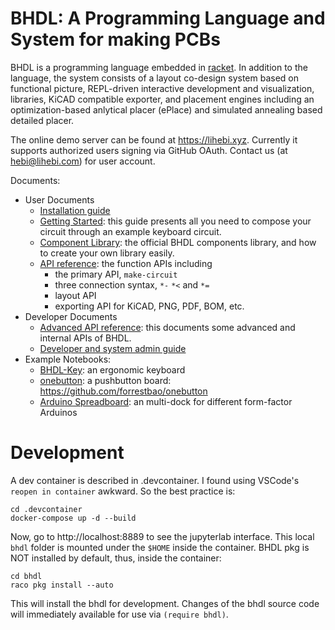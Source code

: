 # BHDL: A Programming Language and System for making PCBs

BHDL is a programming language embedded in
[racket](https://racket-lang.org/). In addition to the language, the system
consists of a layout co-design system based on functional picture, REPL-driven
interactive development and visualization, libraries, KiCAD compatible exporter,
and placement engines including an optimization-based anlytical placer (ePlace)
and simulated annealing based detailed placer.

The online demo server can be found at https://lihebi.xyz. Currently it supports authorized users signing via GitHub OAuth. Contact us (at hebi@lihebi.com) for user account.

Documents:

- User Documents
    - [Installation guide](INSTALL.md)
    - [Getting Started](docs/getting-started.md): this guide presents all you need to compose your circuit through an example keyboard circuit.
    - [Component Library](docs/library.md): the official BHDL components library, and how to create your own library easily.
    - [API reference](docs/API.md): the function APIs including
        - the primary API, `make-circuit`
        - three connection syntax, `*-` `*<` and `*=`
        - layout API
        - exporting API for KiCAD, PNG, PDF, BOM, etc.
- Developer Documents
    - [Advanced API reference](docs/advanced.md): this documents some advanced and internal APIs of BHDL.
    - [Developer and system admin guide](docs/dev.md)
- Example Notebooks:
  - [BHDL-Key](bhdl-test/BHDL-Key.ipynb): an ergonomic keyboard
  - [onebutton](bhdl-test/onebutton.ipynb): a pushbutton board: https://github.com/forrestbao/onebutton
  - [Arduino Spreadboard](bhdl-test/spreadboard.ipynb): an multi-dock for different form-factor Arduinos


# Development

A dev container is described in .devcontainer. I found using VSCode's `reopen in
container` awkward. So the best practice is:

```
cd .devcontainer
docker-compose up -d --build
```

Now, go to http://localhost:8889 to see the jupyterlab interface. This local
`bhdl` folder is mounted under the `$HOME` inside the container. BHDL pkg is NOT
installed by default, thus, inside the container:

```
cd bhdl
raco pkg install --auto
```

This will install the bhdl for development. Changes of the bhdl source code will
immediately available for use via `(require bhdl)`.